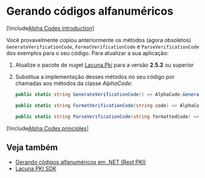 ﻿# Gerando códigos alfanuméricos

[!include[Alpha Codes introduction](../includes/alpha-codes-intro.md)]

Você provavelmente copiou anteriormente os métodos (agora obsoletos) `GenerateVerificationCode`, `FormatVerificationCode` e `ParseVerificationCode`
dos exemplos para o seu código. Para atualizar a sua aplicação:

1. Atualize o pacote de nuget [Lacuna.Pki](https://www.nuget.org/packages/Lacuna.Pki) para a versão **2.5.2** ou superior
1. Substitua a implementação desses métodos no seu código por chamadas aos métodos da classe *AlphaCode*:

   ```cs
   public static string GenerateVerificationCode() => AlphaCode.Generate();
   
   public static string FormatVerificationCode(string code) => AlphaCode.Format(code);
   
   public static string ParseVerificationCode(string formattedCode) => AlphaCode.Parse(formattedCode);
   ```

[!include[Alpha Codes principles](../includes/alpha-codes-principles.md)]

## Veja também

* [Gerando códigos alfanuméricos em .NET (Rest PKI)](../rest-pki/dotnet/alpha-codes.md)
* [Lacuna PKI SDK](index.md)
